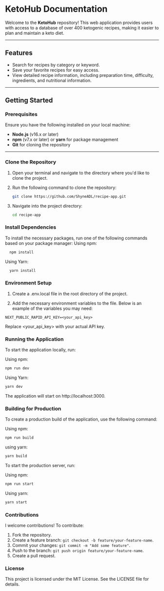 # KetoHub Documentation

Welcome to the **KetoHub** repository! This web application provides users with access to a database of over 400 ketogenic recipes, making it easier to plan and maintain a keto diet.

---

## Features

- Search for recipes by category or keyword.
- Save your favorite recipes for easy access.
- View detailed recipe information, including preparation time, difficulty, ingredients, and nutritional information.

---

## Getting Started

### Prerequisites

Ensure you have the following installed on your local machine:

- **Node.js** (v16.x or later)
- **npm** (v7.x or later) or **yarn** for package management
- **Git** for cloning the repository

---

### Clone the Repository

1. Open your terminal and navigate to the directory where you'd like to clone the project.
2. Run the following command to clone the repository:

   ```bash
   git clone https://github.com/ShyneADL/recipe-app.git
3. Navigate into the project directory:
   ```bash
   cd recipe-app
### Install Dependencies
To install the necessary packages, run one of the following commands based on your package manager:
Using npm:

 ```bash
   npm install
```
Using Yarn:
 ```bash
   yarn install
```
### Environment Setup
1. Create a .env.local file in the root directory of the project.

2. Add the necessary environment variables to the file. Below is an example of the variables you may need:

```env
NEXT_PUBLIC_RAPID_API_KEY=<your_api_key>
```
Replace <your_api_key> with your actual API key.

### Running the Application
To start the application locally, run:

Using npm:
```bash
npm run dev
```
Using Yarn:
```bash
yarn dev
```
The application will start on http://localhost:3000.

### Building for Production
To create a production build of the application, use the following command:

Using npm:
```bash
npm run build
```
using yarn:
```bash
yarn build
```
To start the production server, run:

Using npm:
```bash
npm run start
```
Using yarn:
```bash
yarn start
```

### Contributions
I welcome contributions! To contribute:
1. Fork the repository.
2. Create a feature branch: `git checkout -b feature/your-feature-name`.
3. Commit your changes: `git commit -m "Add some feature"`.
4. Push to the branch: `git push origin feature/your-feature-name`.
5. Create a pull request.

### License
This project is licensed under the MIT License. See the LICENSE file for details.
